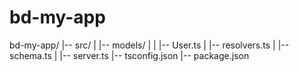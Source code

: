 # bd-my-app
bd-my-app/
  |-- src/
  |    |-- models/
  |    |    |-- User.ts
  |    |-- resolvers.ts
  |    |-- schema.ts
  |    |-- server.ts
  |-- tsconfig.json
  |-- package.json
